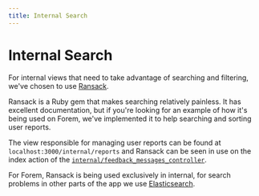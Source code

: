 ```yaml
---
title: Internal Search
---
```


# Internal Search

For internal views that need to take advantage of searching and filtering, we've
chosen to use [Ransack][ransack].

Ransack is a Ruby gem that makes searching relatively painless. It has excellent
documentation, but if you're looking for an example of how it's being used on
Forem, we've implemented it to help searching and sorting user reports.

The view responsible for managing user reports can be found at
`localhost:3000/internal/reports` and Ransack can be seen in use on the index
action of the [`internal/feedback_messages_controller`][feedback_messages].

For Forem, Ransack is being used exclusively in internal, for search problems in
other parts of the app we use [Elasticsearch][elasticsearch].

[feedback_messages]:
  https://github.com/forem/forem/blob/4e41e4a2ac893fa2a6c36990cfe475858ffb086a/app/controllers/internal/feedback_messages_controller.rb#L4
[ransack]: https://github.com/activerecord-hackery/ransack
[elasticsearch]: /backend/elasticsearch
